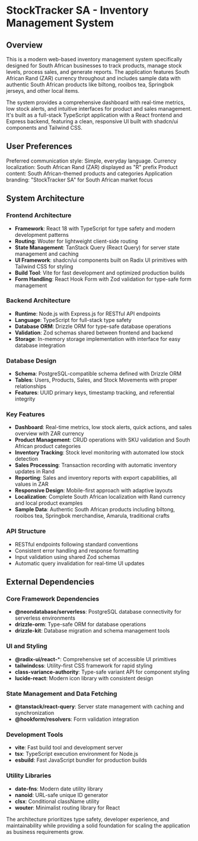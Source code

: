 # StockTracker SA - Inventory Management System

## Overview

This is a modern web-based inventory management system specifically designed for South African businesses to track products, manage stock levels, process sales, and generate reports. The application features South African Rand (ZAR) currency throughout and includes sample data with authentic South African products like biltong, rooibos tea, Springbok jerseys, and other local items.

The system provides a comprehensive dashboard with real-time metrics, low stock alerts, and intuitive interfaces for product and sales management. It's built as a full-stack TypeScript application with a React frontend and Express backend, featuring a clean, responsive UI built with shadcn/ui components and Tailwind CSS.

## User Preferences

Preferred communication style: Simple, everyday language.
Currency localization: South African Rand (ZAR) displayed as "R" prefix
Product content: South African-themed products and categories
Application branding: "StockTracker SA" for South African market focus

## System Architecture

### Frontend Architecture
- **Framework**: React 18 with TypeScript for type safety and modern development patterns
- **Routing**: Wouter for lightweight client-side routing
- **State Management**: TanStack Query (React Query) for server state management and caching
- **UI Framework**: shadcn/ui components built on Radix UI primitives with Tailwind CSS for styling
- **Build Tool**: Vite for fast development and optimized production builds
- **Form Handling**: React Hook Form with Zod validation for type-safe form management

### Backend Architecture
- **Runtime**: Node.js with Express.js for RESTful API endpoints
- **Language**: TypeScript for full-stack type safety
- **Database ORM**: Drizzle ORM for type-safe database operations
- **Validation**: Zod schemas shared between frontend and backend
- **Storage**: In-memory storage implementation with interface for easy database integration

### Database Design
- **Schema**: PostgreSQL-compatible schema defined with Drizzle ORM
- **Tables**: Users, Products, Sales, and Stock Movements with proper relationships
- **Features**: UUID primary keys, timestamp tracking, and referential integrity

### Key Features
- **Dashboard**: Real-time metrics, low stock alerts, quick actions, and sales overview with ZAR currency
- **Product Management**: CRUD operations with SKU validation and South African product categories
- **Inventory Tracking**: Stock level monitoring with automated low stock detection
- **Sales Processing**: Transaction recording with automatic inventory updates in Rand
- **Reporting**: Sales and inventory reports with export capabilities, all values in ZAR
- **Responsive Design**: Mobile-first approach with adaptive layouts
- **Localization**: Complete South African localization with Rand currency and local product examples
- **Sample Data**: Authentic South African products including biltong, rooibos tea, Springbok merchandise, Amarula, traditional crafts

### API Structure
- RESTful endpoints following standard conventions
- Consistent error handling and response formatting
- Input validation using shared Zod schemas
- Automatic query invalidation for real-time UI updates

## External Dependencies

### Core Framework Dependencies
- **@neondatabase/serverless**: PostgreSQL database connectivity for serverless environments
- **drizzle-orm**: Type-safe ORM for database operations
- **drizzle-kit**: Database migration and schema management tools

### UI and Styling
- **@radix-ui/react-***: Comprehensive set of accessible UI primitives
- **tailwindcss**: Utility-first CSS framework for rapid styling
- **class-variance-authority**: Type-safe variant API for component styling
- **lucide-react**: Modern icon library with consistent design

### State Management and Data Fetching
- **@tanstack/react-query**: Server state management with caching and synchronization
- **@hookform/resolvers**: Form validation integration

### Development Tools
- **vite**: Fast build tool and development server
- **tsx**: TypeScript execution environment for Node.js
- **esbuild**: Fast JavaScript bundler for production builds

### Utility Libraries
- **date-fns**: Modern date utility library
- **nanoid**: URL-safe unique ID generator
- **clsx**: Conditional className utility
- **wouter**: Minimalist routing library for React

The architecture prioritizes type safety, developer experience, and maintainability while providing a solid foundation for scaling the application as business requirements grow.